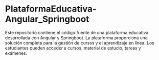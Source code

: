 # PlataformaEducativa-Angular_Springboot
Este repositorio contiene el código fuente de una plataforma educativa desarrollada con Angular y Springboot. La plataforma proporciona una solución completa para la gestión de cursos y el aprendizaje en línea. Los estudiantes pueden acceder a cursos, material de estudio, tareas y exámenes.

